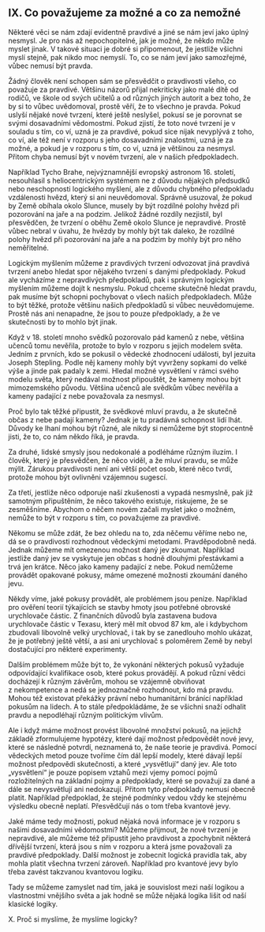 ## IX. Co považujeme za možné a co za nemožné

Některé věci se nám zdají evidentně pravdivé a jiné se nám jeví jako úplný nesmysl.
Je pro nás až nepochopitelné, jak je možné, že někdo může myslet jinak.
V takové situaci je dobré si připomenout, že jestliže všichni myslí stejně, pak nikdo moc nemyslí.
To, co se nám jeví jako samozřejmé, vůbec nemusí být pravda.

Žádný člověk není schopen sám se přesvědčit o pravdivosti všeho, co považuje za pravdivé.
Většinu názorů přijal nekriticky jako malé dítě od rodičů, ve škole od svých učitelů
a od různých jiných autorit a bez toho, že by si to vůbec uvědomoval, prostě věří,
že to všechno je pravda. Pokud uslyší nějaké nové tvrzení, které ještě neslyšel,
pokusí se je porovnat se svými dosavadními vědomostmi. Pokud zjistí, že toto nové tvrzení
je v souladu s tím, co ví, uzná je za pravdivé, pokud sice nijak nevyplývá z toho,
co ví, ale též není v rozporu s jeho dosavadními znalostmi, uzná je za možné,
a pokud je v rozporu s tím, co ví, uzná je většinou za nesmysl. Přitom chyba nemusí být
v novém tvrzení, ale v našich předpokladech.

Například Tycho Brahe, nejvýznamnější evropský astronom 16. století, nesouhlasil
s heliocentrickým systémem ne z důvodu nějakých předsudků nebo neschopnosti logického myšlení,
ale z důvodu chybného předpokladu vzdálenosti hvězd, který si ani neuvědomoval.
Správně usuzoval, že pokud by Země obíhala okolo Slunce, musely by být rozdílné
polohy hvězd při pozorování na jaře a na podzim. Jelikož žádné rozdíly nezjistil,
byl přesvědčen, že tvrzení o oběhu Země okolo Slunce je nepravdivé. Prostě
vůbec nebral v úvahu, že hvězdy by mohly být tak daleko, že rozdílné polohy hvězd
při pozorování na jaře a na podzim by mohly být pro něho neměřitelné.

Logickým myšlením můžeme z pravdivých tvrzení odvozovat jiná pravdivá tvrzení
anebo hledat spor nějakého tvrzení s danými předpoklady. Pokud ale vycházíme
z nepravdivých předpokladů, pak i správným logickým myšlením můžeme dojít k nesmyslu.
Pokud chceme skutečně hledat pravdu, pak musíme být schopni pochybovat o všech našich
předpokladech. Může to být těžké, protože většinu našich předpokladů si vůbec neuvědomujeme.
Prostě nás ani nenapadne, že jsou to pouze předpoklady, a že ve skutečnosti by to mohlo být jinak.

Když v 18. století mnoho svědků pozorovalo pád kamenů z nebe, většina učenců tomu nevěřila,
protože to bylo v rozporu s jejich modelem světa. Jedním z prvních, kdo se pokusil
o vědecké zhodnocení události, byl jezuita Joseph Stepling. Podle něj kameny mohly být
vyvrženy sopkami do velké výše a jinde pak padaly k zemi. Hledal možné vysvětlení
v rámci svého modelu světa, který nedával možnost připouštět, že kameny mohou být
mimozemského původu. Většina učenců ale svědkům vůbec nevěřila a kameny padající z nebe
považovala za nesmysl.

Proč bylo tak těžké připustit, že svědkové mluví pravdu, a že skutečně občas z nebe padají kameny?
Jednak je tu pradávná schopnost lidí lhát. Důvody ke lhaní mohou být různé,
ale nikdy si nemůžeme být stoprocentně jisti, že to, co nám někdo říká, je pravda.

Za druhé, lidské smysly jsou nedokonalé a podléháme různým iluzím. I člověk, který je přesvědčen,
že něco viděl, a že mluví pravdu, se může mýlit. Zárukou pravdivosti není ani větší počet osob,
které něco tvrdí, protože mohou být ovlivněni vzájemnou sugescí.

Za třetí, jestliže něco odporuje naší zkušenosti a vypadá nesmyslně, pak již samotným připuštěním,
že něco takového existuje, riskujeme, že se zesměšníme. Abychom o něčem novém začali myslet
jako o možném, nemůže to být v rozporu s tím, co považujeme za pravdivé.

Někomu se může zdát, že bez ohledu na to, zda něčemu věříme nebo ne, dá se o pravdivosti
rozhodnout vědeckými metodami. Pravděpodobně nedá. Jednak můžeme mít omezenou možnost
daný jev zkoumat. Například jestliže daný jev se vyskytuje jen občas s hodně dlouhými přestávkami
a trvá jen krátce. Něco jako kameny padající z nebe. Pokud nemůžeme provádět opakované pokusy,
máme omezené možnosti zkoumání daného jevu.

Někdy víme, jaké pokusy provádět, ale problémem jsou peníze. Například pro ověření teorií
týkajících se stavby hmoty jsou potřebné obrovské urychlovače částic. Z finančních důvodů
byla zastavena budova urychlovače částic v Texasu, který měl mít obvod 87 km,
ale i kdybychom zbudovali libovolně velký urychlovač, i tak  by se zanedlouho mohlo ukázat,
že je potřebný ještě větší, a asi ani urychlovač s poloměrem Země by nebyl dostačující
pro některé experimenty.

Dalším problémem může být to, že vykonání některých pokusů vyžaduje odpovídající kvalifikace osob,
které pokus provádějí. A pokud různí vědci docházejí k různým závěrům, mohou se
vzájemně obviňovat z nekompetence a nedá se jednoznačně rozhodnout, kdo má pravdu.
Mohou též existovat překážky právní nebo humanitární bránící například pokusům na lidech.
A to stále předpokládáme, že se všichni snaží odhalit pravdu a nepodléhají různým politickým vlivům.

Ale i když máme možnost provést libovolné množství pokusů, na jejichž základě zformulujeme hypotézy,
které dají možnost předpovědět nové jevy, které se následně potvrdí, neznamená to, že naše teorie
je pravdivá. Pomocí vědeckých metod pouze tvoříme čím dál lepší modely, které dávají lepší možnost
předpovědi skutečnosti, a které „vysvětlují“ daný jev. Ale toto „vysvětlení“ je pouze popisem vztahů
mezi vjemy pomocí pojmů rozložitelných na základní pojmy a předpoklady, které se považují za dané
a dále se nevysvětlují ani nedokazují. Přitom tyto předpoklady nemusí obecně platit.
Například předpoklad, že stejné podmínky vedou vždy ke stejnému výsledku obecně neplatí.
Přesvědčují nás o tom třeba kvantové jevy.

Jaké máme tedy možnosti, pokud nějaká nová informace je v rozporu s našimi dosavadními vědomostmi?
Můžeme přijmout, že nové tvrzení je nepravdivé, ale můžeme též připustit jeho pravdivost
a zpochybnit některá dřívější tvrzení, která jsou s ním v rozporu a která jsme považovali
za pravdivé předpoklady. Další možnost je zobecnit logická pravidla tak, aby mohla platit
všechna tvrzení zároveň. Například pro kvantové jevy bylo třeba zavést takzvanou kvantovou logiku.

Tady se můžeme zamyslet nad tím, jaká je souvislost mezi naší logikou a vlastnostmi vnějšího světa
a jak hodně se může nějaká logika lišit od naší klasické logiky.

X. Proč si myslíme, že myslíme logicky?
